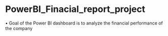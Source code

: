 # PowerBI_Finacial_report_project

•	Goal of the Power BI dashboard is to analyze the financial performance of the company
